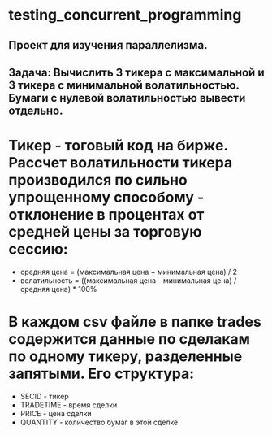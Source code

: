# testing_concurrent_programming
## Проект для изучения параллелизма.
## Задача: Вычислить 3 тикера с максимальной и 3 тикера с минимальной волатильностью. Бумаги с нулевой волатильностью вывести отдельно.
# Тикер - тоговый код на бирже. Рассчет волатильности тикера производился по сильно упрощенному способому - отклонение в процентах от средней цены за торговую сессию:
- средняя цена = (максимальная цена + минимальная цена) / 2
- волатильность = ((максимальная цена - минимальная цена) / средняя цена) * 100%
# В каждом csv файле в папке trades содержится данные по сделакам по одному тикеру, разделенные запятыми. Его структура:
- SECID - тикер
- TRADETIME - время сделки
- PRICE - цена сделки
- QUANTITY - количество бумаг в этой сделке 
